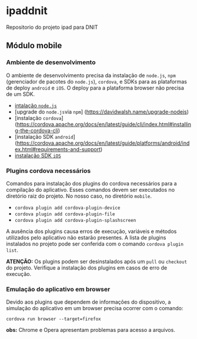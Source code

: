 # ipaddnit
Repositorio do projeto ipad para DNIT

## Módulo mobile 
### Ambiente de desenvolvimento
O ambiente de desenvolvimento precisa da instalação de `node.js`, `npm` (gerenciador de pacotes do `node.js`), `cordova`, e SDKs para as plataformas de deploy `android` e `iOS`. O deploy para a plataforma browser não precisa de um SDK.

* [intalação `node.js`](https://nodejs.org/en/download/package-manager/)
* [upgrade do `node.js`via `npm`] (https://davidwalsh.name/upgrade-nodejs)
* [instalação `cordova`] (https://cordova.apache.org/docs/en/latest/guide/cli/index.html#installing-the-cordova-cli)
* [instalação SDK `android`] (https://cordova.apache.org/docs/en/latest/guide/platforms/android/index.html#requirements-and-support)
* [instalação SDK `iOS`](https://cordova.apache.org/docs/en/latest/guide/platforms/ios/index.html#requirements-and-support)

### Plugins cordova necessários
Comandos para instalação dos plugins do cordova necessários para a compilação do aplicativo. Esses comandos devem ser executados no diretório raiz do projeto. No nosso caso, no diretório `mobile`.

* `cordova plugin add cordova-plugin-device`
* `cordova plugin add cordova-plugin-file`
* `cordova plugin add cordova-plugin-splashscreen`

A ausência dos plugins causa erros de execução, variáveis e métodos utilizados pelo aplicativo não estarão presentes. A lista de plugins instalados no projeto pode ser conferida com o comando `cordova plugin list`.

__ATENÇÃO:__ Os plugins podem ser desinstalados após um `pull` ou `checkout` do projeto. Verifique a instalação dos plugins em casos de erro de execução.

### Emulação do aplicativo em browser
Devido aos plugins que dependem de informações do dispositivo, a simulação do aplicativo em um browser precisa ocorrer com o 
comando:

`cordova run browser --target=firefox`

__obs:__ Chrome e Opera apresentam problemas para acesso a arquivos.


